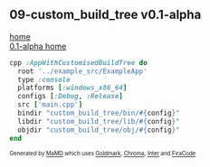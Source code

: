 ## 09-custom_build_tree v0.1-alpha
[home](../index.html)  
[0.1-alpha home](index.html)
```ruby
cpp :AppWithCustomisedBuildTree do
  root '../example_src/ExampleApp'
  type :console
  platforms [:windows_x86_64]
  configs [:Debug, :Release]
  src ['main.cpp']
  bindir "custom_build_tree/bin/#{config}"
  libdir "custom_build_tree/lib/#{config}"
  objdir "custom_build_tree/obj/#{config}"
end
```

<sub><sup>Generated by <a href="https://github.com/ishani/MaMD">MaMD</a> which uses <a href="https://github.com/yuin/goldmark">Goldmark</a>, <a href="https://github.com/alecthomas/chroma">Chroma</a>, <a href="https://rsms.me/inter">Inter</a> and <a href="https://github.com/tonsky/FiraCode">FiraCode</a></sup></sub>
